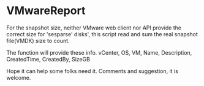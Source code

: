 # VMwareReport

For the snapshot size, neither VMware web client nor API provide the correct size for 'sesparse' disks', this script read and sum the real snapshot file(VMDK) size to count.

The function will provide these info. 
vCenter, OS, VM, Name, Description, CreatedTime, CreatedBy, SizeGB

Hope it can help some folks need it.
Comments and suggestion, it is welcome.

